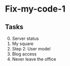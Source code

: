 # Fix-my-code-1

## Tasks

0. Server status
1. My square
2. Step 2: User model
3. Blog access
4. Never leave the office
